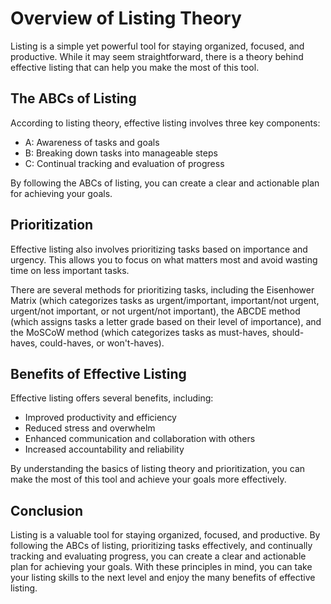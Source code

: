 Overview of Listing Theory
==========================================================================

Listing is a simple yet powerful tool for staying organized, focused, and productive. While it may seem straightforward, there is a theory behind effective listing that can help you make the most of this tool.

The ABCs of Listing
-------------------

According to listing theory, effective listing involves three key components:

* A: Awareness of tasks and goals
* B: Breaking down tasks into manageable steps
* C: Continual tracking and evaluation of progress

By following the ABCs of listing, you can create a clear and actionable plan for achieving your goals.

Prioritization
--------------

Effective listing also involves prioritizing tasks based on importance and urgency. This allows you to focus on what matters most and avoid wasting time on less important tasks.

There are several methods for prioritizing tasks, including the Eisenhower Matrix (which categorizes tasks as urgent/important, important/not urgent, urgent/not important, or not urgent/not important), the ABCDE method (which assigns tasks a letter grade based on their level of importance), and the MoSCoW method (which categorizes tasks as must-haves, should-haves, could-haves, or won't-haves).

Benefits of Effective Listing
-----------------------------

Effective listing offers several benefits, including:

* Improved productivity and efficiency
* Reduced stress and overwhelm
* Enhanced communication and collaboration with others
* Increased accountability and reliability

By understanding the basics of listing theory and prioritization, you can make the most of this tool and achieve your goals more effectively.

Conclusion
----------

Listing is a valuable tool for staying organized, focused, and productive. By following the ABCs of listing, prioritizing tasks effectively, and continually tracking and evaluating progress, you can create a clear and actionable plan for achieving your goals. With these principles in mind, you can take your listing skills to the next level and enjoy the many benefits of effective listing.
